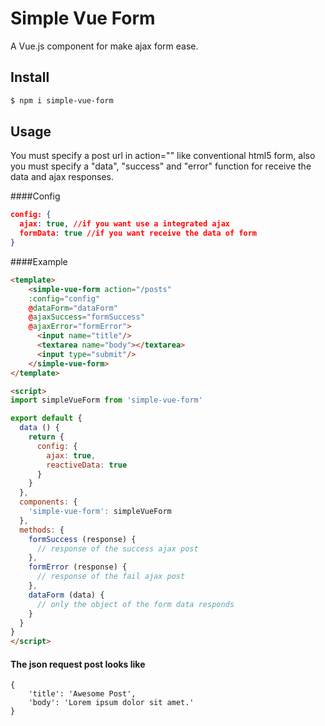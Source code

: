 # Simple Vue Form

A Vue.js component for make ajax form ease.

## Install

``` bash
$ npm i simple-vue-form
```
## Usage
You must specify a post url in action="" like conventional html5 form, also you must specify a "data", "success" and "error" function for receive the data and ajax responses.

####Config
```json
config: {
  ajax: true, //if you want use a integrated ajax
  formData: true //if you want receive the data of form
}
```
####Example
```html
<template>
    <simple-vue-form action="/posts" 
    :config="config" 
    @dataForm="dataForm"  
    @ajaxSuccess="formSuccess" 
    @ajaxError="formError">
      <input name="title"/>
      <textarea name="body"></textarea>
      <input type="submit"/>
    </simple-vue-form>
</template>

<script>
import simpleVueForm from 'simple-vue-form'

export default {
  data () {
    return {
      config: {
        ajax: true,
        reactiveData: true
      }
    }
  },
  components: {
    'simple-vue-form': simpleVueForm
  },
  methods: {
    formSuccess (response) {
      // response of the success ajax post
    },
    formError (response) {
      // response of the fail ajax post
    },
    dataForm (data) {
      // only the object of the form data responds
    }
  }
}
</script>
```
#### The json request post looks like

```
{
    'title': 'Awesome Post',
    'body': 'Lorem ipsum dolor sit amet.'
}
